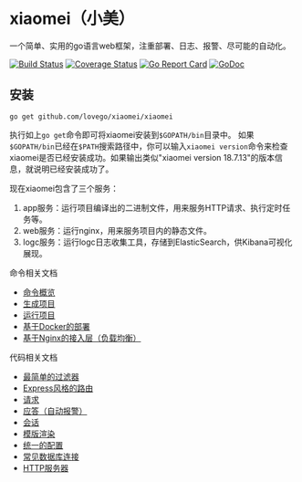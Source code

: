 # xiaomei（小美）
一个简单、实用的go语言web框架，注重部署、日志、报警、尽可能的自动化。

[![Build Status](https://travis-ci.org/lovego/xiaomei.svg?branch=master)](https://travis-ci.org/lovego/xiaomei)
[![Coverage Status](https://coveralls.io/repos/github/lovego/xiaomei/badge.svg?branch=master)](https://coveralls.io/github/lovego/xiaomei?branch=master)
[![Go Report Card](https://goreportcard.com/badge/github.com/lovego/xiaomei)](https://goreportcard.com/report/github.com/lovego/xiaomei)
[![GoDoc](https://godoc.org/github.com/lovego/xiaomei?status.svg)](https://godoc.org/github.com/lovego/xiaomei)

## 安装
```shell
go get github.com/lovego/xiaomei/xiaomei
```
执行如上`go get`命令即可将xiaomei安装到`$GOPATH/bin`目录中。
如果`$GOPATH/bin`已经在`$PATH`搜索路径中，你可以输入`xiaomei version`命令来检查xiaomei是否已经安装成功。如果输出类似"xiaomei version 18.7.13"的版本信息，就说明已经安装成功了。

现在xiaomei包含了三个服务：
1. app服务：运行项目编译出的二进制文件，用来服务HTTP请求、执行定时任务等。
2. web服务：运行nginx，用来服务项目内的静态文件。
3. logc服务：运行logc日志收集工具，存储到ElasticSearch，供Kibana可视化展现。

命令相关文档
- [命令概览](./xiaomei)
- [生成项目](./xiaomei/new)
- [运行项目](./xiaomei/run)
- [基于Docker的部署](./xiaomei/deploy)
- [基于Nginx的接入层（负载均衡）](./xiaomei/access)

代码相关文档
- [最简单的过滤器](./server/filter.md)
- [Express风格的路由](./router)
- [请求](./request.md)
- [应答（自动报警）](./response.md)
- [会话](./session)
- [模版渲染](./renderer)
- [统一的配置](./config)
- [常见数据库连接](./config/db)
- [HTTP服务器](./server)


